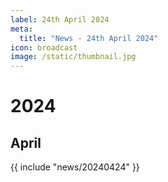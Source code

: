 ```yaml
---
label: 24th April 2024
meta:
  title: "News - 24th April 2024"
icon: broadcast
image: /static/thumbnail.jpg
---
```


# 2024
## April

{{ include "news/20240424" }}